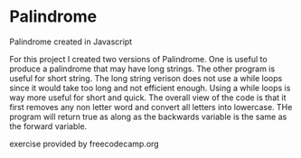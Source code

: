 # Palindrome
Palindrome created in Javascript

For this project I created two versions of Palindrome. One is useful to produce a palindrome that may have long strings. The other program is useful for short string. The long string verison does not use  a while loops since it would take too long and not efficient enough. Using a while loops is way more useful for short and quick. The overall view of the code is that it first removes any non letter word and convert all letters into lowercase. THe program will return true as along as the backwards variable is the same as the forward variable.

exercise provided by freecodecamp.org
